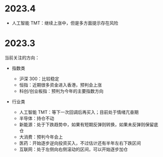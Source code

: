 # 2023.4

- 人工智能 TMT：继续上涨中，但是多方面提示存在风险

# 2023.3

当前关注的方向：

- 指数类

  - 沪深 300：比较稳定
  - 恒指：近期很多资金进入香港，预判会上涨
  - 科创/创业板指：预判为今年的主要指数方向

- 行业类

  - 人工智能 TMT：等下一次回调后再买入；目前处于情绪亢奋期
  - 半导体：持仓不动
  - 新能源：处于下跌趋势中，如果有短期反弹则转换，如果未反弹则保留底仓
  - 大消费：预判今年会上
  - 医药：开始逐步逆向投资买入，不过估计还有半年左右下跌区间
  - 互联网：处于左侧向右侧滚动的区间，可以开始逐步加仓
